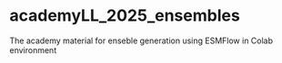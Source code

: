 # academyLL_2025_ensembles
The academy material for enseble generation using ESMFlow in Colab environment 
